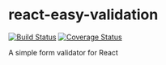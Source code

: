 # react-easy-validation

[![Build Status](https://travis-ci.org/mattp94/react-easy-validation.svg?branch=master)](https://travis-ci.org/mattp94/react-easy-validation)
[![Coverage Status](https://coveralls.io/repos/github/mattp94/react-easy-validation/badge.svg?branch=master)](https://coveralls.io/github/mattp94/react-easy-validation?branch=master)

A simple form validator for React
